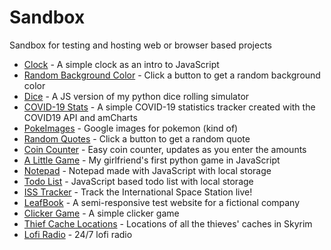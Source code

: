 # Sandbox

Sandbox for testing and hosting web or browser based projects

- [Clock](https://val8119.github.io/sandbox/javascript_clock/) - A simple clock as an intro to JavaScript
- [Random Background Color](https://val8119.github.io/sandbox/random_background_color/) - Click a button to get a random background color
- [Dice](https://val8119.github.io/sandbox/javascript_dice_simulator/) - A JS version of my python dice rolling simulator
- [COVID-19 Stats](https://val8119.github.io/sandbox/covid-19_stats/) - A simple COVID-19 statistics tracker created with the COVID19 API and amCharts
- [PokeImages](https://val8119.github.io/sandbox/poke_images/) - Google images for pokemon (kind of)
- [Random Quotes](https://val8119.github.io/sandbox/random_quotes/) - Click a button to get a random quote
- [Coin Counter](https://val8119.github.io/sandbox/coin_counter/) - Easy coin counter, updates as you enter the amounts
- [A Little Game](https://val8119.github.io/sandbox/a_little_game/) - My girlfriend's first python game in JavaScript
- [Notepad](https://val8119.github.io/sandbox/notepad_local_storage/) - Notepad made with JavaScript with local storage
- [Todo List](https://val8119.github.io/sandbox/todo_list/) - JavaScript based todo list with local storage
- [ISS Tracker](https://val8119.github.io/sandbox/iss_tracker/) - Track the International Space Station live!
- [LeafBook](https://val8119.github.io/sandbox/leafbook_test_website/) - A semi-responsive test website for a fictional company
- [Clicker Game](https://val8119.github.io/sandbox/basic_clicker_game/) - A simple clicker game
- [Thief Cache Locations](https://val8119.github.io/sandbox/skyrim_thief_cache_locations/) - Locations of all the thieves' caches in Skyrim
- [Lofi Radio](https://val8119.github.io/sandbox/lofi_radio/) - 24/7 lofi radio

